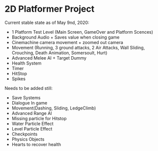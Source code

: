 # 2D Platformer Project

Current stable state as of May 9nd, 2020:
+ 1 Platform Test Level (Main Screen, GameOver and Platform Scences)
+ Background Audio + Saves value when closing game
+ Cinemachine camera movement + zoomed out camera
+ Movement (Running, 3 ground attacks, 2 Air Attacks, Wall Sliding, Crouching, Death Animation, Somersoult, Hurt)
+ Advanced Melee AI + Target Dummy
+ Health System
+ Timer
+ HitStop
+ Spikes 

Needs to be added still: 
- Save Systems
- Dialogue In game
- Movement(Dashing, Sliding, LedgeClimb)
- Advanced Range AI
- Missing particle for Hitstop
- Water Particle Effect
- Level Particle Effect
- Checkpoints
- Physics Objects
- Hearts to recover health




